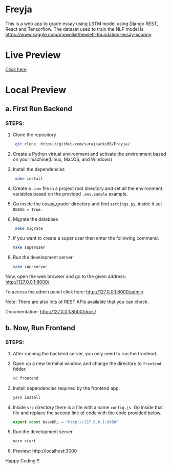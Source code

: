 # Freyja

This is a web app to grade essay using LSTM model using Django REST, React and Tensorflow. The dataset used to train the NLP model is https://www.kaggle.com/mpwolke/hewlett-foundation-essay-scoring 

# Live Preview
[Click here]()

# Local Preview

## a. First Run Backend

### STEPS:

1. Clone the repository
   ```bash
    git clone  https://github.com/surajkarki66/Freyja/
    ```

2. Create a Python virtual environment and activate the environment based on your machine(Linux, MacOS, and Windows)

3. Install the dependencies
   ```bash
    make install
   ```
4. Create a `.env` file in a project root directory and set all the environment variables based on the provided `.env.sample` example.
5. Go inside the essay_grader directory and find `settings.py`, inside it set `DEBUG = True`.

6. Migrate the database
   ```bash
    make migrate
    ```

7. If you want to create a super user then enter the following command.
    ```bash
    make superuser
    ```

8. Run the development server
    ```bash
    make run-server
    ```

Now, open the web browser and go to the given address: http://127.0.0.1:8000/

To access the admin panel click here: http://127.0.0.1:8000/admin


Note: There are also lots of REST APIs available that you can check.

Documentation: http://127.0.0.1:8000/docs/

## b. Now, Run Frontend

### STEPS:
1. After running the backend server, you only need to run the frontend.
2. Open up a new terminal window, and change the directory to `frontend` folder.
   ```bash
   cd frontend
   ```
3. Install dependencies required by the frontend app.
   ```bash
   yarn install
   ```
4. Inside `src` directory there is a file with a name `config.js`. Go inside that file and replace the second line of code with the code provided below.
    ```js
   export const baseURL = "http://127.0.0.1:8000"
   ```

5. Run the development server
   ```bash
   yarn start
   ```
6. Preview: http://localhost:3000
   
Happy Coding !!
